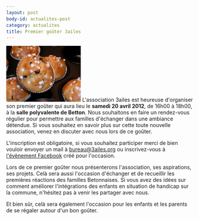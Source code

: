 ```yaml
---
layout: post
body-id: actualites-post
category: actualites
title: Premier goûter 3ailes
---
```


![Muffins][1] L'association 3ailes est heureuse d'organiser son premier goûter qui aura lieu le __samedi 20 avril 2012__, de 16h00 à 18h00, à la __salle polyvalente de Betton__. Nous souhaitons en faire un rendez-vous régulier pour permettre aux familles d'échanger dans une ambiance détendue. Si vous souhaitez en savoir plus sur cette toute nouvelle association, venez en discuter avec nous lors de ce goûter.

L'inscription est obligatoire, si vous souhaitez participer merci de bien vouloir envoyer un mail à <a href="mailto:bureau@3ailes.org">bureau@3ailes.org</a> ou inscrivez-vous à <a href="http://www.facebook.com/events/499262093466402/">l'évènement Facebook</a> créé pour l'occasion.

Lors de ce premier goûter nous présenterons l'association, ses aspirations, ses projets. Celà sera aussi l'occasion d'échanger et de recueillir les premières réactions des familles Betonnaises. Si vous avez des idées sur comment améliorer l'intégrations des enfants en situation de handicap sur la commune, n'hésitez pas à venir les partager avec nous.

Et bien sûr, celà sera également l'occasion pour les enfants et les parents de se régaler autour d'un bon goûter.

[1]: /img/muffins-200x150.jpg
